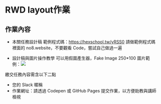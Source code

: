 # RWD layout作業
## 作業內容
+ 本關任務設計稿
範例程式碼：https://hexschool.tw/yRSS0
請做範例程式碼裡面的 no8.website，不要觀看 Code，嘗試自己做過一遍


+ 設計稿與圖片操作教學
可以用假圖產生器，Fake Image
250*100 圖片範例：<img src="https://fakeimg.pl/250x100/">


繳交任務內容需含以下二點
+ 您的 Slack 暱稱
+ 作業網址：請透過 Codepen 或 GitHub Pages 提交作業，以方便助教與講師檢視
